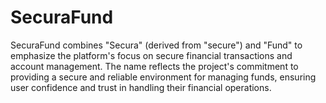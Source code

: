# SecuraFund
SecuraFund combines "Secura" (derived from "secure") and "Fund" to emphasize the platform's focus on secure financial transactions and account management. The name reflects the project's commitment to providing a secure and reliable environment for managing funds, ensuring user confidence and trust in handling their financial operations.
